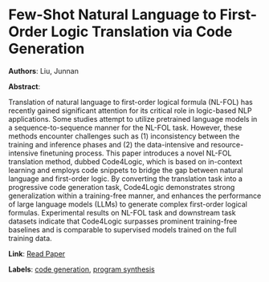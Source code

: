 # Few-Shot Natural Language to First-Order Logic Translation via Code Generation

**Authors**: Liu, Junnan

**Abstract**:

Translation of natural language to first-order logical formula (NL-FOL) has recently gained significant attention for its critical role in logic-based NLP applications. Some studies attempt to utilize pretrained language models in a sequence-to-sequence manner for the NL-FOL task. However, these methods encounter challenges such as (1) inconsistency between the training and inference phases and (2) the data-intensive and resource-intensive finetuning process. This paper introduces a novel NL-FOL translation method, dubbed Code4Logic, which is based on in-context learning and employs code snippets to bridge the gap between natural language and first-order logic. By converting the translation task into a progressive code generation task, Code4Logic demonstrates strong generalization within a training-free manner, and enhances the performance of large language models (LLMs) to generate complex first-order logical formulas. Experimental results on NL-FOL task and downstream task datasets indicate that Code4Logic surpasses prominent training-free baselines and is comparable to supervised models trained on the full training data.

**Link**: [Read Paper](https://aclanthology.org/2025.naacl-long.547/)

**Labels**: [code generation](../../labels/code_generation.md), [program synthesis](../../labels/program_synthesis.md)
